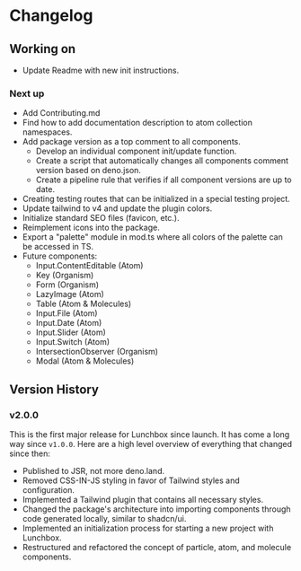 # Changelog

## Working on

- Update Readme with new init instructions.

### Next up

- Add Contributing.md
- Find how to add documentation description to atom collection namespaces.
- Add package version as a top comment to all components.
  - Develop an individual component init/update function.
  - Create a script that automatically changes all components comment version
    based on deno.json.
  - Create a pipeline rule that verifies if all component versions are up to
    date.
- Creating testing routes that can be initialized in a special testing project.
- Update tailwind to v4 and update the plugin colors.
- Initialize standard SEO files (favicon, etc.).
- Reimplement icons into the package.
- Export a "palette" module in mod.ts where all colors of the palette can be
  accessed in TS.
- Future components:
  - Input.ContentEditable (Atom)
  - Key (Organism)
  - Form (Organism)
  - LazyImage (Atom)
  - Table (Atom & Molecules)
  - Input.File (Atom)
  - Input.Date (Atom)
  - Input.Slider (Atom)
  - Input.Switch (Atom)
  - IntersectionObserver (Organism)
  - Modal (Atom & Molecules)

## Version History

### v2.0.0

This is the first major release for Lunchbox since launch. It has come a long
way since `v1.0.0`. Here are a high level overview of everything that changed
since then:

- Published to JSR, not more deno.land.
- Removed CSS-IN-JS styling in favor of Tailwind styles and configuration.
- Implemented a Tailwind plugin that contains all necessary styles.
- Changed the package's architecture into importing components through code
  generated locally, similar to shadcn/ui.
- Implemented an initialization process for starting a new project with
  Lunchbox.
- Restructured and refactored the concept of particle, atom, and molecule
  components.
